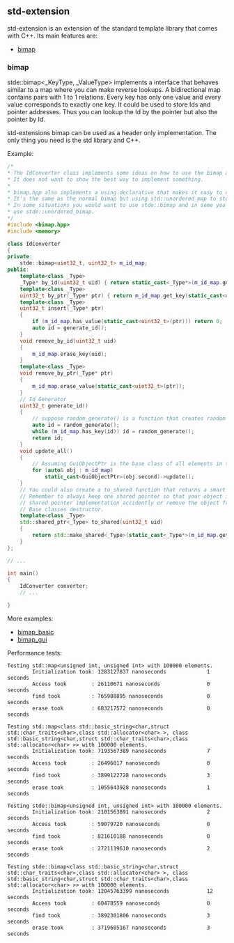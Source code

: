 ## std-extension
std-extension is an extension of the standard template library that comes with C++.
Its main features are:
 * [bimap](#bimap)
 
### bimap

stde::bimap<_KeyType, _ValueType> implements a interface that behaves similar to a map where you can make reverse lookups.
A bidirectional map contains pairs with 1 to 1 relations. Every key has only one value and every value corresponds to exactly one key.
It could be used to store Ids and pointer addresses. Thus you can lookup the Id by the pointer but also the pointer by Id.

std-extensions bimap can be used as a header only implementation. The only thing you need is the std library and C++.

Example:

```C++
/*
* The IdConverter class implements some ideas on how to use the bimap and when it is useful
* It does not want to show the best way to implement something.
*
* bimap.hpp also implements a using declarative that makes it easy to use a unordered_bimap.
* It's the same as the normal bimap but using std::unordered_map to store its state.
* In some situations you would want to use stde::bimap and in some you want to
* use stde::unordered_bimap.
*/
#include <bimap.hpp>
#include <memory>

class IdConverter
{
private:
	stde::bimap<uint32_t, uint32_t> m_id_map;
public:
	template<class _Type>
	_Type* by_id(uint32_t uid) { return static_cast<_Type*>(m_id_map.get_value(uid)); }
	template<class _Type>
	uint32_t by_ptr(_Type* ptr) { return m_id_map.get_key(static_cast<uint32_t>(ptr)); }
	template<class _Type>
	uint32_t insert(_Type* ptr)
	{
		if (m_id_map.has_value(static_cast<uint32_t>(ptr))) return 0;
		auto id = generate_id();
	}
	void remove_by_id(uint32_t uid)
	{
		m_id_map.erase_key(uid);
	}
	template<class _Type>
	void remove_by_ptr(_Type* ptr)
	{
		m_id_map.erase_value(static_cast<uint32_t>(ptr));
	}
	// Id Generator
	uint32_t generate_id()
	{
		// suppose random_generate() is a function that creates random numbers
		auto id = random_generate();
		while (m_id_map.has_key(id)) id = random_generate();
		return id;
	}
	void update_all()
	{
		// Assuming GuiObjectPtr is the base class of all elements in the IdConverter table
		for (auto& obj : m_id_map)
			static_cast<GuiObjectPtr>(obj.second)->update();
	}
	// You could also create a to_shared function that returns a smart pointer to the object
	// Remember to always keep one shared pointer so that your object isn't being destroyed by the 
	// shared pointer implementation accidently or remove the object from the converter in the
	// Base classes destructor.
	template<class _Type>
	std::shared_ptr<_Type> to_shared(uint32_t uid)
	{
		return std::make_shared<_Type>(static_cast<_Type*>(m_id_map.get_value(uid)));
	}
};

// ...

int main()
{
	IdConverter converter;
	// ...

}

```

More examples:
 * [bimap_basic](/examples/bimap_basic.hpp)
 * [bimap_gui](/examples/bimap_gui.hpp)
 
Performance tests:

```
Testing std::map<unsigned int, unsigned int> with 100000 elements.
        Initialization took: 1283127837 nanoseconds             1 seconds
        Access took        : 26110671 nanoseconds               0 seconds
        find took          : 765988895 nanoseconds              0 seconds
        erase took         : 683217572 nanoseconds              0 seconds

Testing std::map<class std::basic_string<char,struct std::char_traits<char>,class std::allocator<char> >, class std::basic_string<char,struct std::char_traits<char>,class std::allocator<char> >> with 100000 elements.
        Initialization took: 7193567389 nanoseconds             7 seconds
        Access took        : 26496017 nanoseconds               0 seconds
        find took          : 3899122728 nanoseconds             3 seconds
        erase took         : 1055643928 nanoseconds             1 seconds

Testing stde::bimap<unsigned int, unsigned int> with 100000 elements.
        Initialization took: 2101563891 nanoseconds             2 seconds
        Access took        : 59079720 nanoseconds               0 seconds
        find took          : 821610188 nanoseconds              0 seconds
        erase took         : 2721119610 nanoseconds             2 seconds

Testing stde::bimap<class std::basic_string<char,struct std::char_traits<char>,class std::allocator<char> >, class std::basic_string<char,struct std::char_traits<char>,class std::allocator<char> >> with 100000 elements.
        Initialization took: 12045763399 nanoseconds            12 seconds
        Access took        : 60478559 nanoseconds               0 seconds
        find took          : 3892301806 nanoseconds             3 seconds
        erase took         : 3719605167 nanoseconds             3 seconds
```
